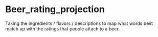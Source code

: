 # Beer_rating_projection
Taking the ingredients / flavors / descriptions to map what words best match up with the ratings that people attach to a beer.
